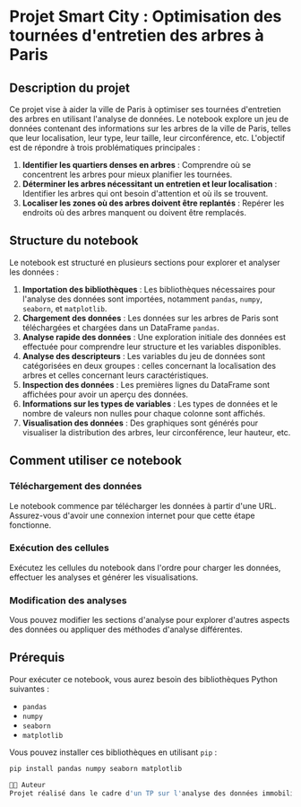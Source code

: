 # Projet Smart City : Optimisation des tournées d'entretien des arbres à Paris

## Description du projet
Ce projet vise à aider la ville de Paris à optimiser ses tournées d'entretien des arbres en utilisant l'analyse de données. Le notebook explore un jeu de données contenant des informations sur les arbres de la ville de Paris, telles que leur localisation, leur type, leur taille, leur circonférence, etc. L'objectif est de répondre à trois problématiques principales :

1. **Identifier les quartiers denses en arbres** : Comprendre où se concentrent les arbres pour mieux planifier les tournées.
2. **Déterminer les arbres nécessitant un entretien et leur localisation** : Identifier les arbres qui ont besoin d'attention et où ils se trouvent.
3. **Localiser les zones où des arbres doivent être replantés** : Repérer les endroits où des arbres manquent ou doivent être remplacés.

## Structure du notebook
Le notebook est structuré en plusieurs sections pour explorer et analyser les données :

1. **Importation des bibliothèques** : Les bibliothèques nécessaires pour l'analyse des données sont importées, notamment `pandas`, `numpy`, `seaborn`, et `matplotlib`.
2. **Chargement des données** : Les données sur les arbres de Paris sont téléchargées et chargées dans un DataFrame `pandas`.
3. **Analyse rapide des données** : Une exploration initiale des données est effectuée pour comprendre leur structure et les variables disponibles.
4. **Analyse des descripteurs** : Les variables du jeu de données sont catégorisées en deux groupes : celles concernant la localisation des arbres et celles concernant leurs caractéristiques.
5. **Inspection des données** : Les premières lignes du DataFrame sont affichées pour avoir un aperçu des données.
6. **Informations sur les types de variables** : Les types de données et le nombre de valeurs non nulles pour chaque colonne sont affichés.
7. **Visualisation des données** : Des graphiques sont générés pour visualiser la distribution des arbres, leur circonférence, leur hauteur, etc.

## Comment utiliser ce notebook

### Téléchargement des données
Le notebook commence par télécharger les données à partir d'une URL. Assurez-vous d'avoir une connexion internet pour que cette étape fonctionne.

### Exécution des cellules
Exécutez les cellules du notebook dans l'ordre pour charger les données, effectuer les analyses et générer les visualisations.

### Modification des analyses
Vous pouvez modifier les sections d'analyse pour explorer d'autres aspects des données ou appliquer des méthodes d'analyse différentes.

## Prérequis

Pour exécuter ce notebook, vous aurez besoin des bibliothèques Python suivantes :

- `pandas`
- `numpy`
- `seaborn`
- `matplotlib`

Vous pouvez installer ces bibliothèques en utilisant `pip` :

```bash
pip install pandas numpy seaborn matplotlib

👨‍💻 Auteur
Projet réalisé dans le cadre d'un TP sur l'analyse des données immobilières en Californie.
